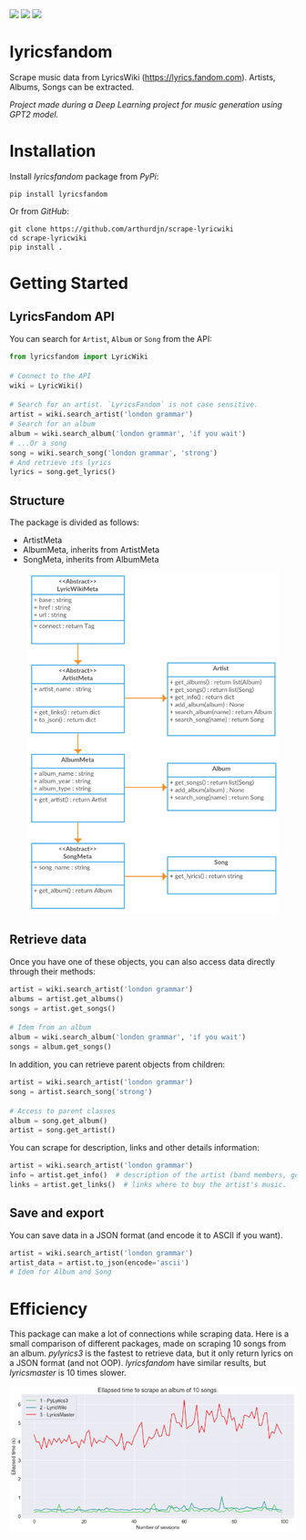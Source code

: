 [![](https://img.shields.io/readthedocs/lyricsfandom)](https://lyricsfandom.readthedocs.io/en/latest/index.html)
[![](https://img.shields.io/pypi/v/lyricsfandom)](https://pypi.org/project/lyricsfandom/)
![](https://img.shields.io/pypi/status/lyricsfandom)


# lyricsfandom
Scrape music data from LyricsWiki (https://lyrics.fandom.com). Artists, Albums, Songs can be extracted.

*Project made during a Deep Learning project for music generation using GPT2 model.*


# Installation

Install *lyricsfandom* package from *PyPi*:

```
pip install lyricsfandom
```

Or from *GitHub*:

```
git clone https://github.com/arthurdjn/scrape-lyricwiki
cd scrape-lyricwiki
pip install .
```

# Getting Started

## LyricsFandom API

You can search for ``Artist``, ``Album`` or ``Song`` from the API:

```python
from lyricsfandom import LyricWiki

# Connect to the API
wiki = LyricWiki()

# Search for an artist. `LyricsFandom` is not case sensitive.
artist = wiki.search_artist('london grammar')
# Search for an album
album = wiki.search_album('london grammar', 'if you wait')
# ...Or a song
song = wiki.search_song('london grammar', 'strong')
# And retrieve its lyrics
lyrics = song.get_lyrics()
```

## Structure

The package is divided as follows:

* ArtistMeta
* AlbumMeta, inherits from ArtistMeta
* SongMeta, inherits from AlbumMeta

<p align="center">
<img src="img/lyricsfandom.png" height="600"/>
</p>

## Retrieve data


Once you have one of these objects, you can also access data directly through their methods:

```python
artist = wiki.search_artist('london grammar')
albums = artist.get_albums()
songs = artist.get_songs()

# Idem from an album
album = wiki.search_album('london grammar', 'if you wait')
songs = album.get_songs()
```

In addition, you can retrieve parent objects from children:

```python
artist = wiki.search_artist('london grammar')
song = artist.search_song('strong')

# Access to parent classes
album = song.get_album()
artist = song.get_artist()
```

You can scrape for description, links and other details information:

```python
artist = wiki.search_artist('london grammar')
info = artist.get_info()  # description of the artist (band members, genres, labels etc.)
links = artist.get_links()  # links where to buy the artist's music.
```

## Save and export

You can save data in a JSON format (and encode it to ASCII if you want).

```python
artist = wiki.search_artist('london grammar')
artist_data = artist.to_json(encode='ascii')
# Idem for Album and Song
```

# Efficiency

This package can make a lot of connections while scraping data.
Here is a small comparison of different packages, made on scraping 10 songs from an album.
*pylyrics3* is the fastest to retrieve data, but it only return lyrics on a JSON format (and not OOP).
*lyricsfandom* have similar results, but *lyricsmaster* is 10 times slower.

![img](img/comparison.png)
